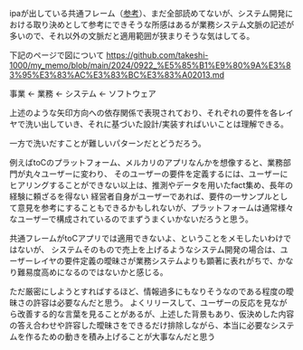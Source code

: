 ipaが出している共通フレーム（[参考](2024/0922_共通フレーム2013.md)）、まだ全部読めてないが、システム開発における取り決めとして参考にできそうな所感はあるが業務システム文脈の記述が多いので、それ以外の文脈だと適用範囲が狭まりそうな気はしてる。

下記のページで図について
https://github.com/takeshi-1000/my_memo/blob/main/2024/0922_%E5%85%B1%E9%80%9A%E3%83%95%E3%83%AC%E3%83%BC%E3%83%A02013.md

事業 ← 業務 ← システム ← ソフトウェア

上述のような矢印方向への依存関係で表現されており、それぞれの要件を各レイヤで洗い出していき、それに基づいた設計/実装すればいいことは理解できる。

一方で洗いだすことが難しいパターンだとどうだろう。

例えばtoCのプラットフォーム、メルカリのアプリなんかを想像すると、業務部門が丸々ユーザーに変わり、
そのユーザーの要件を定義するには、ユーザーにヒアリングすることができない以上は、推測やデータを用いたfact集め、長年の経験に頼ざるを得ない
経営者自身がユーザーであれば、要件の一サンプルとして意見を参考にすることもできるかもしれないが、プラットフォームは通常様々なユーザーで構成されているのでまずうまくいかないだろうと思う。

共通フレームがtoCアプリでは適用できないよ、ということをメモしたいわけではないが、
システムそのもので売上を上げるようなシステム開発の場合は、ユーザーレイヤの要件定義の曖昧さが業務システムよりも顕著に表れがちで、かなり難易度高めになるのではないかと感じる。

ただ厳密にしようとすればするほど、情報過多にもなりそうなのである程度の曖昧さの許容は必要なんだと思う。
よくリリースして、ユーザーの反応を見ながら改善する的な言葉を見ることがあるが、上述した背景もあり、仮決めした内容の答え合わせや許容した曖昧さをできるだけ排除しながら、本当に必要なシステムを作るための動きを積み上げることが大事なんだと思う
